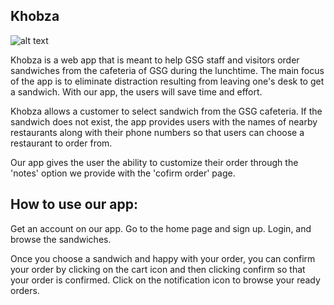 ## Khobza

![alt text](https://i.imgur.com/KFWF7FX.png)

Khobza is a web app that is meant to help GSG staff and visitors order sandwiches
from the cafeteria of GSG during the lunchtime. 
The main focus of the app is to eliminate distraction resulting from leaving one's desk to get a sandwich.
With our app, the users will save time and effort.


Khobza allows a customer to select sandwich from the GSG cafeteria. 
If the sandwich does not exist, the app provides users with the names of nearby restaurants along with their phone numbers so that users can choose
a restaurant to order from.  

Our app gives the user the ability to customize their order through the 'notes' option we provide with the 'cofirm order' page.

## How to use our app:
Get an account on our app. Go to the home page and sign up. 
Login, and browse the sandwiches. 

Once you choose a sandwich and happy with your order, you can
confirm your order by clicking on the cart icon and then clicking confirm so
that your order is confirmed.
Click on the notification icon to browse your ready orders.
